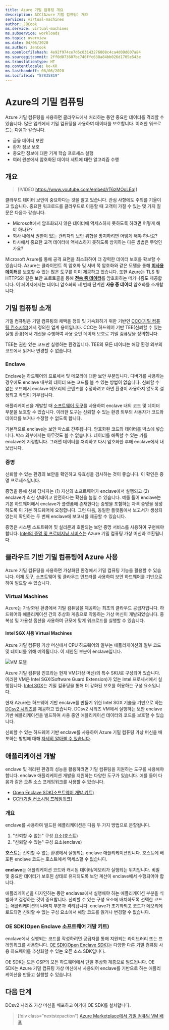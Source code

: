 ```yaml
---
title: Azure 기밀 컴퓨팅 개요
description: ACC(Azure 기밀 컴퓨팅) 개요
services: virtual-machines
author: JBCook
ms.service: virtual-machines
ms.subservice: workloads
ms.topic: overview
ms.date: 04/06/2020
ms.author: JenCook
ms.openlocfilehash: 4e92f974ce7d6c03143276808c4ca4d09d607a84
ms.sourcegitcommit: 2ff0d073607bc746ffc638a84bb026d1705e543e
ms.translationtype: HT
ms.contentlocale: ko-KR
ms.lasthandoff: 08/06/2020
ms.locfileid: "87835819"
---
```

# <a name="confidential-computing-on-azure"></a>Azure의 기밀 컴퓨팅

Azure 기밀 컴퓨팅을 사용하면 클라우드에서 처리하는 동안 중요한 데이터를 격리할 수 있습니다. 많은 업계에서 기밀 컴퓨팅을 사용하여 데이터를 보호합니다. 이러한 워크로드는 다음과 같습니다.

- 금융 데이터 보안
- 환자 정보 보호
- 중요한 정보에 대한 기계 학습 프로세스 실행
- 여러 원본에서 암호화된 데이터 세트에 대한 알고리즘 수행


## <a name="overview"></a>개요
<p><p>


> [!VIDEO https://www.youtube.com/embed/rT6zMOoLEqI]

클라우드 데이터 보안이 중요하다는 것을 알고 있습니다. 관심 사항에도 주의를 기울이고 있습니다. 중요한 워크로드를 클라우드로 이동할 때 고객이 가질 수 있는 몇 가지 질문은 다음과 같습니다. 

- Microsoft에서 암호화되지 않은 데이터에 액세스하지 못하도록 하려면 어떻게 해야 하나요?
- 회사 내에서 권한이 있는 관리자의 보안 위협을 방지하려면 어떻게 해야 하나요?
- 타사에서 중요한 고객 데이터에 액세스하지 못하도록 방지하는 다른 방법은 무엇인가요?

Microsoft Azure를 통해 공격 표면을 최소화하여 더 강력한 데이터 보호를 확보할 수 있습니다. Azure는 클라이언트 쪽 암호화 및 서버 쪽 암호화와 같은 모델을 통해 [**미사용 데이터**](../security/fundamentals/encryption-atrest.md)를 보호할 수 있는 많은 도구를 이미 제공하고 있습니다. 또한 Azure는 TLS 및 HTTPS와 같은 보안 프로토콜을 통해 [**전송 중 데이터**](../security/fundamentals/data-encryption-best-practices.md#protect-data-in-transit)를 암호화하는 메커니즘도 제공합니다. 이 페이지에서는 데이터 암호화의 세 번째 단계인 **사용 중 데이터** 암호화를 소개합니다.


## <a name="introduction-to-confidential-computing"></a>기밀 컴퓨팅 소개 <a id="intro to acc"></a>

기밀 컴퓨팅은 기밀 컴퓨팅의 채택을 정의 및 가속화하기 위한 기반인 [CCC(기밀 컴퓨팅 컨소시엄)](https://confidentialcomputing.io/)에서 정의한 업계 용어입니다. CCC는 하드웨어 기반 TEE(신뢰할 수 있는 실행 환경)에서 계산을 수행하여 사용 중인 데이터 보호로 기밀 컴퓨팅을 정의합니다.

TEE는 권한 있는 코드만 실행하는 환경입니다. TEE의 모든 데이터는 해당 환경 외부의 코드에서 읽거나 변경할 수 없습니다.

### <a name="enclaves"></a>Enclave

Enclave는 하드웨어의 프로세서 및 메모리에 대한 보안 부분입니다. 디버거를 사용하는 경우에도 enclave 내부의 데이터 또는 코드를 볼 수 있는 방법이 없습니다. 신뢰할 수 없는 코드에서 enclave 메모리의 콘텐츠를 수정하려고 하면 환경이 사용하지 않도록 설정되고 작업이 거부됩니다.

애플리케이션을 개발할 때 [소프트웨어 도구](#oe-sdk)를 사용하여 enclave 내의 코드 및 데이터 부분을 보호할 수 있습니다. 이러한 도구는 신뢰할 수 있는 환경 외부의 사용자가 코드와 데이터를 보거나 수정할 수 없도록 합니다. 

기본적으로 enclave는 보안 박스로 간주됩니다. 암호화된 코드와 데이터를 박스에 넣습니다. 박스 외부에서는 아무것도 볼 수 없습니다. 데이터를 해독할 수 있는 키를 enclave에 지정합니다. 그러면 데이터를 처리하고 다시 암호화한 후에 enclave에서 내보냅니다.

### <a name="attestation"></a>증명

신뢰할 수 있는 환경의 보안을 확인하고 유효성을 검사하는 것이 좋습니다. 이 확인은 증명 프로세스입니다. 

증명을 통해 신뢰 당사자는 (1) 자신의 소프트웨어가 enclave에서 실행되고 (2) enclave가 최신 상태이고 안전하다는 확신을 높일 수 있습니다. 예를 들어 enclave는 기본 하드웨어에서 enclave가 플랫폼에 존재한다는 증명을 포함하는 자격 증명을 생성하도록 이 기본 하드웨어에 요청합니다. 그런 다음, 동일한 플랫폼에서 보고서가 생성되었는지 확인하는 두 번째 enclave에 보고서를 제공할 수 있습니다.

증명은 시스템 소프트웨어 및 실리콘과 호환되는 보안 증명 서비스를 사용하여 구현해야 합니다. [Intel의 증명 및 프로비저닝 서비스](https://software.intel.com/sgx/attestation-services)는 Azure 기밀 컴퓨팅 가상 머신과 호환됩니다.


## <a name="using-azure-for-cloud-based-confidential-computing"></a>클라우드 기반 기밀 컴퓨팅에 Azure 사용 <a id="cc-on-azure"></a>

Azure 기밀 컴퓨팅을 사용하면 가상화된 환경에서 기밀 컴퓨팅 기능을 활용할 수 있습니다. 이제 도구, 소프트웨어 및 클라우드 인프라를 사용하여 보안 하드웨어를 기반으로 하여 빌드할 수 있습니다. 

### <a name="virtual-machines"></a>Virtual Machines

Azure는 가상화된 환경에서 기밀 컴퓨팅을 제공하는 최초의 클라우드 공급자입니다. 하드웨어와 애플리케이션 간의 추상화 계층으로 작동하는 가상 머신이 개발되었습니다. 중복성 및 가용성 옵션을 사용하여 규모에 맞게 워크로드를 실행할 수 있습니다.  

#### <a name="intel-sgx-enabled-virtual-machines"></a>Intel SGX 사용 Virtual Machines

Azure 기밀 컴퓨팅 가상 머신에서 CPU 하드웨어의 일부는 애플리케이션의 일부 코드 및 데이터를 위해 예약됩니다. 이 제한된 부분이 enclave입니다. 

![VM 모델](media/overview/hardware-backed-enclave.png)

Azure 기밀 컴퓨팅 인프라는 현재 VM(가상 머신)의 특수 SKU로 구성되어 있습니다. 이러한 VM은 Intel SGX(Software Guard Extension)가 있는 Intel 프로세서에서 실행됩니다. [Intel SGX](https://intel.com/sgx)는 기밀 컴퓨팅을 통해 더 강화된 보호를 허용하는 구성 요소입니다. 

현재 Azure는 하드웨어 기반 enclave를 만들기 위한 Intel SGX 기술을 기반으로 하는 [DCsv2 시리즈](https://docs.microsoft.com/azure/virtual-machines/dcv2-series)를 제공하고 있습니다. DCsv2 시리즈 VM에서 실행하는 보안 enclave 기반 애플리케이션을 빌드하여 사용 중인 애플리케이션 데이터와 코드를 보호할 수 있습니다. 

신뢰할 수 있는 하드웨어 기반 enclave를 사용하여 Azure 기밀 컴퓨팅 가상 머신을 배포하는 방법에 대해 [자세히 알아볼 수 있습니다](virtual-machine-solutions.md).

## <a name="application-development"></a>애플리케이션 개발 <a id="application-development"></a>

enclave 및 격리된 환경의 성능을 활용하려면 기밀 컴퓨팅을 지원하는 도구를 사용해야 합니다. enclave 애플리케이션 개발을 지원하는 다양한 도구가 있습니다. 예를 들어 다음과 같은 오픈 소스 프레임워크를 사용할 수 있습니다. 

- [Open Enclave SDK(소프트웨어 개발 키트)](https://github.com/openenclave/openenclave)
- [CCF(기밀 컨소시엄 프레임워크)](https://github.com/Microsoft/CCF)

### <a name="overview"></a>개요

enclave를 사용하여 빌드된 애플리케이션은 다음 두 가지 방법으로 분할됩니다.
1. "신뢰할 수 없는" 구성 요소(호스트)
1. "신뢰할 수 있는" 구성 요소(enclave)

**호스트**는 신뢰할 수 없는 환경에서 실행되는 enclave 애플리케이션입니다. 호스트에 배포된 enclave 코드는 호스트에서 액세스할 수 없습니다. 

**enclave**는 애플리케이션 코드와 캐시된 데이터/메모리가 실행되는 위치입니다. 비밀 및 중요한 데이터가 보호된 상태로 유지되도록 보안 계산이 enclave에서 수행되어야 합니다. 

애플리케이션을 디자인하는 동안 enclaves에서 실행해야 하는 애플리케이션 부분을 식별하고 결정하는 것이 중요합니다. 신뢰할 수 있는 구성 요소에 배치하도록 선택한 코드는 애플리케이션의 나머지 부분과 격리됩니다. enclave가 초기화되고 코드가 메모리에 로드되면 신뢰할 수 없는 구성 요소에서 해당 코드를 읽거나 변경할 수 없습니다. 

### <a name="open-enclave-software-development-kit-oe-sdk"></a>OE SDK(Open Enclave 소프트웨어 개발 키트) <a id="oe-sdk"></a>

enclave에서 실행되는 코드를 작성하려면 공급자를 통해 지원되는 라이브러리 또는 프레임워크를 사용합니다. [OE SDK(Open Enclave SDK)](https://github.com/openenclave/openenclave)는 다양한 다른 기밀 컴퓨팅 사용 하드웨어를 추상화할 수 있는 오픈 소스 SDK입니다. 

OE SDK는 모든 CSP의 모든 하드웨어에서 단일 추상화 계층으로 빌드됩니다. OE SDK는 Azure 기밀 컴퓨팅 가상 머신에서 사용되어 enclave를 기반으로 하는 애플리케이션을 만들고 실행할 수 있습니다.

## <a name="next-steps"></a>다음 단계

DCsv2 시리즈 가상 머신을 배포하고 여기에 OE SDK를 설치합니다.

> [!div class="nextstepaction"]
> [Azure Marketplace에서 기밀 컴퓨팅 VM 배포](quick-create-marketplace.md)
